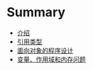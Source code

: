 # Summary

* [介绍](README.md)
* [引用类型](chapter1.md)
* [面向对象的程序设计](mian-xiang-dui-xiang-de-cheng-xu-she-ji.md)
* [变量、作用域和内存问题](bian-liang-3001-zuo-yong-yu-he-nei-cun-guan-li.md)

